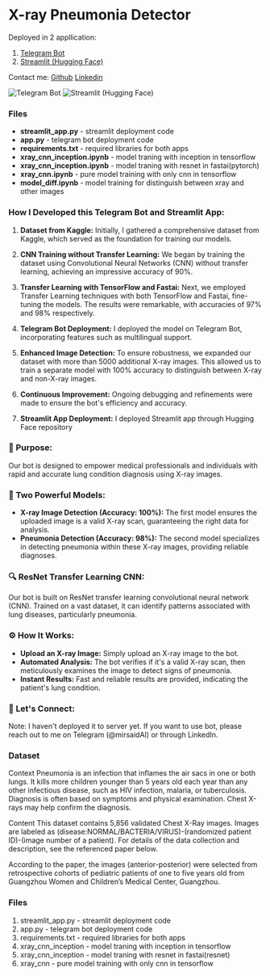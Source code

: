 # X-ray Pneumonia Detector

Deployed in 2 appllication:
1. [Telegram Bot](https://t.me/xray_pneumonia_bot)
2. [Streamlit (Hugging Face)](https://huggingface.co/spaces/mirsaid5455/X-ray-Pneumonia-Detector)

Contact me:
[Github](https://github.com/mirsaidl)
[Linkedin](https://www.linkedin.com/feed/update/urn:li:activity:7178428435713650690/)


![Telegram Bot](telegram.gif)
![Streamlit (Hugging Face)](streamlit.gif)



### Files
- **streamlit_app.py** - streamlit deployment code 
- **app.py** - telegram bot deployment code
- **requirements.txt** - required libraries for both apps
- **xray_cnn_inception.ipynb** - model traning with inception in tensorflow
- **xray_cnn_inception.ipynb** - model traning with resnet in fastai(pytorch)
- **xray_cnn.ipynb** - pure model training with only cnn in tensorflow
- **model_diff.ipynb** - model training for distinguish between xray and other images 

### **How I Developed this Telegram Bot and Streamlit App:**

1. **Dataset from Kaggle:** Initially, I gathered a comprehensive dataset from Kaggle, which served as the foundation for training our models.

2. **CNN Training without Transfer Learning:** We began by training the dataset using Convolutional Neural Networks (CNN) without transfer learning, achieving an impressive accuracy of 90%.

3. **Transfer Learning with TensorFlow and Fastai:** Next, we employed Transfer Learning techniques with both TensorFlow and Fastai, fine-tuning the models. The results were remarkable, with accuracies of 97% and 98% respectively.

4. **Telegram Bot Deployment:** I deployed the model on Telegram Bot, incorporating features such as multilingual support.

5. **Enhanced Image Detection:** To ensure robustness, we expanded our dataset with more than 5000 additional X-ray images. This allowed us to train a separate model with 100% accuracy to distinguish between X-ray and non-X-ray images.

6. **Continuous Improvement:** Ongoing debugging and refinements were made to ensure the bot's efficiency and accuracy.

7. **Streamlit App Deployment:** I deployed Streamlit app through Hugging Face repository


### **🌟 Purpose:**
Our bot is designed to empower medical professionals and individuals with rapid and accurate lung condition diagnosis using X-ray images.

### **🧠 Two Powerful Models:**
- **X-ray Image Detection (Accuracy: 100%):** The first model ensures the uploaded image is a valid X-ray scan, guaranteeing the right data for analysis.
- **Pneumonia Detection (Accuracy: 98%):** The second model specializes in detecting pneumonia within these X-ray images, providing reliable diagnoses.

### **🔍 ResNet Transfer Learning CNN:**
Our bot is built on ResNet transfer learning convolutional neural network (CNN). Trained on a vast dataset, it can identify patterns associated with lung diseases, particularly pneumonia.

### **⚙️ How It Works:**
- **Upload an X-ray Image:** Simply upload an X-ray image to the bot.
- **Automated Analysis:** The bot verifies if it's a valid X-ray scan, then meticulously examines the image to detect signs of pneumonia.
- **Instant Results:** Fast and reliable results are provided, indicating the patient's lung condition.


### **🚀 Let's Connect:**
Note: I haven't deployed it to server yet. If you want to use bot, please reach out to me on Telegram (@mirsaidAI) or through LinkedIn.

### Dataset
Context
Pneumonia is an infection that inflames the air sacs in one or both lungs. It kills more children younger than 5 years old each year than any other infectious disease, such as HIV infection, malaria, or tuberculosis. Diagnosis is often based on symptoms and physical examination. Chest X-rays may help confirm the diagnosis.

Content
This dataset contains 5,856 validated Chest X-Ray images. Images are labeled as (disease:NORMAL/BACTERIA/VIRUS)-(randomized patient ID)-(image number of a patient). For details of the data collection and description, see the referenced paper below.

According to the paper, the images (anterior-posterior) were selected from retrospective cohorts of pediatric patients of one to five years old from Guangzhou Women and Children’s Medical Center, Guangzhou.

### Files
1. streamlit_app.py - streamlit deployment code 
2. app.py - telegram bot deployment code
3. requirements.txt - required libraries for both apps
4. xray_cnn_inception - model traning with inception in tensorflow
5. xray_cnn_inception - model traning with resnet in fastai(resnet)
6. xray_cnn - pure model training with only cnn in tensorflow